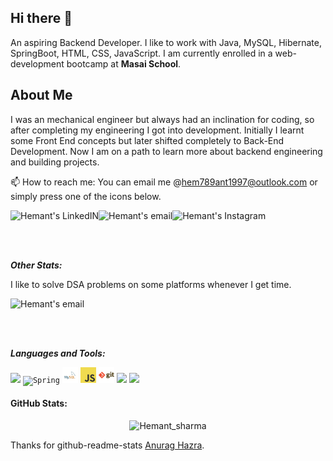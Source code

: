 ## Hi there 👋
An aspiring Backend Developer. I like to work with Java, MySQL, Hibernate, SpringBoot, HTML, CSS, JavaScript.
I am currently enrolled in a web-development bootcamp at **Masai School**.

## About Me
I was an mechanical engineer but always had an inclination for coding, so after completing my engineering I got into development. Initially I learnt some Front End  concepts but later shifted completely to Back-End Development. Now I am on a path to learn more about backend engineering and building projects.


📫 How to reach me: You can email me @hem789ant1997@outlook.com or simply press one of the icons below.

<a href="https://www.linkedin.com/in/hemantsharma097/" target="_blank" style='margin-right:2px'>
  <img align="left" alt="Hemant's LinkedIN" height="32px" src="https://raw.githubusercontent.com/peterthehan/peterthehan/master/assets/linkedin.svg" />
</a>
<a href="mailto:hem789ant1997@outlook.com" target="_blank" style='margin-right:10px'>
    <img align="left" src="https://img.icons8.com/fluency/344/new-post.png" alt="Hemant's email" height="35px" />
  </a>
  <a href="https://www.instagram.com/noviceanemone97/">
  <img align="left" alt="Hemant's Instagram" height="32px" src="https://raw.githubusercontent.com/hussainweb/hussainweb/main/icons/instagram.png" />
</a>
  
  
  <br />  <br />
  
   ***Other Stats:***
   <p>I like to solve DSA problems on some platforms whenever I get time.</p>
  <a href="https://www.hackerrank.com/FW18_1063" target="_blank" style='margin-right:10px'>
    <img align="left" src="https://img.icons8.com/windows/344/hackerrank.png" alt="Hemant's email" height="35px" />
  </a>
  
  <br><br>
  
  ***Languages and Tools:***
  
  <code><img height="25" src="https://img.icons8.com/color/344/java-coffee-cup-logo--v1.png"></code>
  <code><img height="25" src="https://profilinator.rishav.dev/skills-assets/springio-icon.svg" alt="Spring"  /></code>
  <code><img height="25" src="https://raw.githubusercontent.com/github/explore/80688e429a7d4ef2fca1e82350fe8e3517d3494d/topics/mysql/mysql.png"></code>
  <code><img height="25" src="https://raw.githubusercontent.com/github/explore/80688e429a7d4ef2fca1e82350fe8e3517d3494d/topics/javascript/javascript.png"></code>
  <code><img height="25" src="https://raw.githubusercontent.com/github/explore/80688e429a7d4ef2fca1e82350fe8e3517d3494d/topics/git/git.png"></code>
  <code><img height="25" src="https://img.icons8.com/color/344/html-5--v2.png"></code>
  <code><img height="25" src="https://img.icons8.com/color/344/css3.png"></code>
  
 

 
  #### GitHub Stats:
  
  <p align="center"> <img src="https://github-readme-stats.vercel.app/api?username=hemant097&hide=stars,prs,issues&count_private=true&show_icons=true&theme=apprentice" alt="Hemant_sharma" />
  
  Thanks for github-readme-stats [Anurag Hazra](https://github.com/anuraghazra).
<!--
**hemant097/hemant097** is a ✨ _special_ ✨ repository because its `README.md` (this file) appears on your GitHub profile.

Here are some ideas to get you started:

- 🔭 I’m currently working on ...
- 🌱 I’m currently learning ...Java
- 👯 I’m looking to collaborate on ...
- 🤔 I’m looking for help with ...
- 💬 Ask me about ...

- 😄 Pronouns: ...
- ⚡ Fun fact: ...
-->
